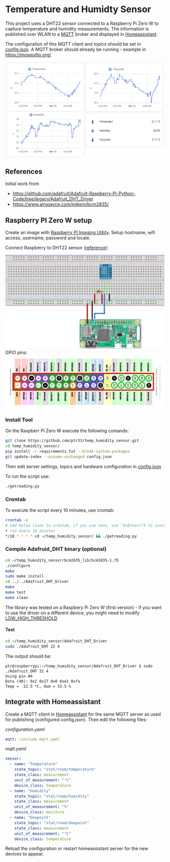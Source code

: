 # Temperature and Humidty Sensor
This project uses a DHT22 sensor connected to a Raspberry Pi Zero W to capture temperature and humidity measurements. The information is published over WLAN to a [MQTT](https://mqtt.org/) broker and displayed in [Homeassistant](https://www.home-assistant.io/).

The configuration of this MQTT client and topics should be set in [config.json](https://github.com/ptr33/temp_humidity_sensor/blob/main/config.json). A MQTT broker should already be running - example in https://mosquitto.org/

![homeassistant view](img/homeassistant.png)


## References

Initial work from
- https://github.com/adafruit/Adafruit-Raspberry-Pi-Python-Code/tree/legacy/Adafruit_DHT_Driver
- https://www.airspayce.com/mikem/bcm2835/


## Raspberry PI Zero W setup

Create an image with [Raspberry PI Imaging Utility](https://www.raspberrypi.com/news/raspberry-pi-imager-imaging-utility/).
Setup hostname, wifi access, username, password and locale.

Connect Raspberry to DHT22 sensor ([reference](https://github.com/FranzTscharf/Python-DHT22-Temperature-Humidity-Sensor-Raspberry-Pi)):

![alt text](img/dht22_connection.png)
GPIO pins:
![alt text](img/raspberry_connector.png)


### Install Tool

On the Raspberr Pi Zero W execute the following comands:
```bash
git clone https://github.com/ptr33/temp_humidity_sensor.git
cd temp_humidity_sensor/
pip install -r requirements.txt --break-system-packages
git update-index --assume-unchanged config.json
```

Then edit server settings, topics and hardware configuration in [config.json](https://github.com/ptr33/temp_humidity_sensor/blob/main/config.json)

To run the script use:
```bash
./getreading.py
```

### Crontab

To execute the script every 10 minutes, use crontab:
```bash
crontab -e
# add below lines to crontab, if you use nano, use ^O<Enter>^X to install
# run every 10 minutes
*/10 * * * * cd ~/temp_humidity_sensor/ && ./getreading.py
```


### Compile Adafruid_DHT binary (optional) 

```bash
cd ~/temp_humidity_sensor/bcm2835_lib/bcm2835-1.75
./configure
make
sudo make install
cd ../../Adafruit_DHT_Driver
make
make test
make clean
```
The library was tested on a Raspbery Pi Zero W (first version) -
if you want to use the driver on a different device, you might need to modify [LOW_HIGH_THRESHOLD](https://github.com/ptr33/temp_humidity_sensor/blob/dev/Adafruit_DHT_Driver/Adafruit_DHT.c#L31)


#### Test

```bash
cd ~/temp_humidity_sensor/Adafruit_DHT_Driver
sudo ./Adafruit_DHT 22 4
```
The output should be:
```
ptr@raspberrypi:~/temp_humidity_sensor/Adafruit_DHT_Driver $ sudo ./Adafruit_DHT 22 4
Using pin #4
Data (40): 0x2 0x17 0x0 0xe1 0xfa
Temp =  22.5 *C, Hum = 53.5 %
```


## Integrate with Homeassistant

Create a MQTT client in [Homeassistant](https://www.home-assistant.io/) for the same MQTT server as used for publishing (configured config.json). Then edit the following files:

*configuration.yaml*
```yaml
mqtt: !include mqtt.yaml
```

*mqtt.yaml*
```yaml
sensor:
  - name: "Temperature"
    state_topic: "stat/room/temperature"
    state_class: measurement
    unit_of_measurement: "°C"
    device_class: temperature
  - name: "Humidity"
    state_topic: "stat/room/humidity"
    state_class: measurement
    unit_of_measurement: "%"
    device_class: moisture
  - name: "Dewpoint"
    state_topic: "stat/room/dewpoint"
    state_class: measurement
    unit_of_measurement: "°C"
    device_class: temperature
```

Reload the configuration or restart homeassistant server for the new devices to appear.

